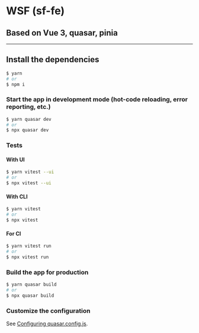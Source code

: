 # WSF (sf-fe)

## Based on Vue 3, quasar, pinia

---

## Install the dependencies

```sh
$ yarn
# or
$ npm i
```

### Start the app in development mode (hot-code reloading, error reporting, etc.)

```sh
$ yarn quasar dev
# or
$ npx quasar dev
```

### Tests

#### With UI

```sh
$ yarn vitest --ui
# or
$ npx vitest --ui
```

#### With CLI

```sh
$ yarn vitest
# or
$ npx vitest
```

#### For CI

```sh
$ yarn vitest run
# or
$ npx vitest run
```

### Build the app for production

```sh
$ yarn quasar build
# or
$ npx quasar build
```

### Customize the configuration

See [Configuring quasar.config.js](https://v2.quasar.dev/quasar-cli-vite/quasar-config-js).
